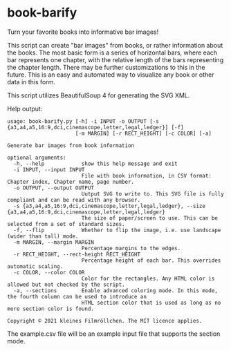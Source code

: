 # book-barify
Turn your favorite books into informative bar images!

This script can create "bar images" from books, or rather information about the books. The most basic form is a series of horizontal bars, where each bar represents one chapter, with the relative length of the bars representing the chapter length. There may be further customizations to this in the future. This is an easy and automated way to visualize any book or other data in this form.

This script utilizes BeautifulSoup 4 for generating the SVG XML.

Help output:
```
usage: book-barify.py [-h] -i INPUT -o OUTPUT [-s {a3,a4,a5,16:9,dci,cinemascope,letter,legal,ledger}] [-f]
                      [-m MARGIN] [-r RECT_HEIGHT] [-c COLOR] [-a]

Generate bar images from book information

optional arguments:
  -h, --help            show this help message and exit
  -i INPUT, --input INPUT
                        File with book information, in CSV format: Chapter index, Chapter name, page number.
  -o OUTPUT, --output OUTPUT
                        Uutput SVG to write to. This SVG file is fully compliant and can be read with any browser.
  -s {a3,a4,a5,16:9,dci,cinemascope,letter,legal,ledger}, --size {a3,a4,a5,16:9,dci,cinemascope,letter,legal,ledger}
                        The size of paper/screen to use. This can be selected from a set of standard sizes.
  -f, --flip            Whether to flip the image, i.e. use landscape (wider than tall) mode.
  -m MARGIN, --margin MARGIN
                        Percentage margins to the edges.
  -r RECT_HEIGHT, --rect-height RECT_HEIGHT
                        Percentage height of each bar. This overrides automatic scaling.
  -c COLOR, --color COLOR
                        Color for the rectangles. Any HTML color is allowed but not checked by the script.
  -a, --sections        Enable advanced coloring mode. In this mode, the fourth column can be used to introduce an
                        HTML section color that is used as long as no more section color is found.

Copyright © 2021 kleines Filmröllchen. The MIT licence applies.
```

The example.csv file will be an example input file that supports the section mode.
